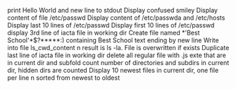 print Hello World and new line to stdout
Display confused smiley
Display content of file /etc/passwd
Display content of /etc/passwda and /etc/hosts
Display last 10 lines of /etc/passwd
Display first 10 lines of /etc/passwd
display 3rd line of iacta file in working dir
Create file named \*\'Best School\'\*$\?\*\*\*\*\*:) containing Best School text ending by new line
Write into file ls_cwd_content n result is ls -la. File is overwritten if exists
Duplicate last line of iacta file in working dir
delete all regular file with .js exte that are in current dir and subfold
count number of directories and subdirs in current dir, hidden dirs are counted
Display 10 newest files in current dir, one file per line n sorted from newest to oldest
